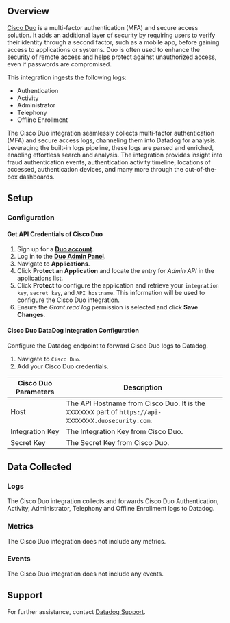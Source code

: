 ## Overview

[Cisco Duo][1] is a multi-factor authentication (MFA) and secure access solution. It adds an additional layer of security by requiring users to verify their identity through a second factor, such as a mobile app, before gaining access to applications or systems. Duo is often used to enhance the security of remote access and helps protect against unauthorized access, even if passwords are compromised.

This integration ingests the following logs:
- Authentication
- Activity
- Administrator
- Telephony
- Offline Enrollment

The Cisco Duo integration seamlessly collects multi-factor authentication (MFA) and secure access logs, channeling them into Datadog for analysis. Leveraging the built-in logs pipeline, these logs are parsed and enriched, enabling effortless search and analysis. The integration provides insight into fraud authentication events, authentication activity timeline, locations of accessed, authentication devices, and many more through the out-of-the-box dashboards.

## Setup

### Configuration

#### Get API Credentials of Cisco Duo

1. Sign up for a [**Duo account**][2].
2. Log in to the [**Duo Admin Panel**][3].
3. Navigate to **Applications**.
4. Click **Protect an Application** and locate the entry for _Admin API_ in the applications list.
6. Click **Protect** to configure the application and retrieve your `integration key`, `secret key`, and `API hostname`. This information will be used to configure the Cisco Duo integration.
7. Ensure the _Grant read log_ permission is selected and click **Save Changes**.

#### Cisco Duo DataDog Integration Configuration

Configure the Datadog endpoint to forward Cisco Duo logs to Datadog.

1. Navigate to `Cisco Duo`.
2. Add your Cisco Duo credentials.

| Cisco Duo Parameters | Description  |
| -------------------- | ------------ |
| Host                 | The API Hostname from Cisco Duo. It is the `XXXXXXXX` part of `https://api-XXXXXXXX.duosecurity.com`.  |
| Integration Key      | The Integration Key from Cisco Duo.    |
| Secret Key           | The Secret Key from Cisco Duo.         |

## Data Collected

### Logs

The Cisco Duo integration collects and forwards Cisco Duo Authentication, Activity, Administrator, Telephony and Offline Enrollment logs to Datadog.

### Metrics

The Cisco Duo integration does not include any metrics.

### Events

The Cisco Duo integration does not include any events.

## Support

For further assistance, contact [Datadog Support][4].

[1]: https://duo.com/
[2]: https://signup.duo.com/
[3]: https://admin.duosecurity.com/
[4]: https://docs.datadoghq.com/help/
